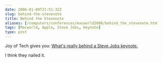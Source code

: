 ```yaml
--- 
date: 2006-01-09T21:51:32Z
slug: behind-the-stevenote
title: Behind the Stevenote
aliases: [/computers/conferences/macworld2006/behind_the_stevenote.html]
tags: [Macworld, Apple, Steve Jobs, Keynote]
type: post
---
```


Joy of Tech gives you: [What's really behind a Steve Jobs keynote.]

I think they nailed it.

  [What's really behind a Steve Jobs keynote.]: http://www.geekculture.com/joyoftech/joyarchives/772.html
    "What's really behind a Steve Jobs keynote."
